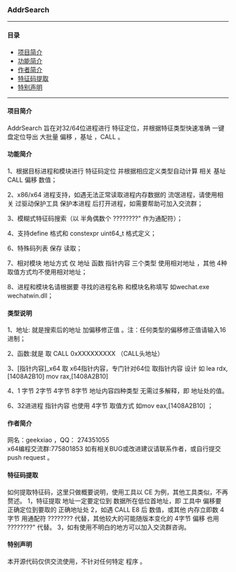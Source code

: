 ### **AddrSearch**

*** 
#### **目录**
* [项目简介](#项目简介)
* [功能简介](#功能简介)
* [作者简介](#作者简介)
* [特征码提取](#特征码提取)
* [特别声明](#特别声明)
***
#### **项目简介** 

AddrSearch 旨在对32/64位进程进行 特征定位，并根据特征类型快速准确  一键盘定位导出 大批量 偏移 ，基址 ，CALL 。

#### **功能简介** 

1、根据目标进程和模块进行 特征码定位 并根据相应定义类型自动计算 相关 基址 CALL  偏移 数值；

2、x86/x64 进程支持，如遇无法正常读取进程内存数据的 流氓进程，请使用相关 过驱动保护工具 保护本进程 后打开进程，如需要帮助可加入交流群；

3、模糊式特征码搜索（以 半角偶数个  ????????" 作为通配符）；

4、支持define 格式和 constexpr uint64_t  格式定义；

6、特殊码列表 保存 读取；

7、相对模块 地址方式 仅 地址 函数 指针内容 三个类型 使用相对地址 ，其他 4种取值方式均不使用相对地址；

8、进程和模块名请根据要 寻找的进程名称 和模块名称填写  如wechat.exe  wechatwin.dll；
#### **类型说明** 

1、地址:  就是搜索后的地址 加偏移修正值 。注：任何类型的偏移修正值请输入16进制；

2、函数:就是  取 CALL 0xXXXXXXXXX   （CALL头地址）  

3、[指针内容]_x64 取 x64指针内容，专门针对64位 取指针内容 设计  如 lea rdx,[1408A2B10]   mov rax,[1408A2B10] 

4、1 字节 2字节 4字节 8字节 地址内容四种类型 无需过多解释，即 地址处的值。

6、32进进程 指针内容 也使用 4字节 取值方式 如mov eax,[1408A2B10] ；
 
 
#### **作者简介** 
网名：geekxiao  ，QQ： 274351055  
 x64编程交流群:775801853 
 如有相关BUG或改进建议请联系作者，或自行提交 push request 。

#### **特征码提取** 
 如何提取特征码，这里只做概要说明，使用工具以 CE 为例，其他工具类似，不再赘述。
 1，特征提取 地址一定要定位到 数据所在低位首地址，即 工具中 偏移要 正确定位到要取的 正确地址处 
 2，如遇 CALL E8 后 数值，或其他 内存立即数 4字节 用通配符   ???????? 代替，其他较大的可能随版本变化的 4字节 偏移 也用  ????????" 代替。 
 3，如有使用不明白的地方可以加入交流群咨询。
#### **特别声明** 
 本开源代码仅供交流使用，不针对任何特定 程序 。